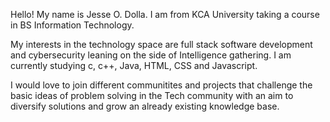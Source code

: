 Hello! My name is Jesse O. Dolla. I am from KCA University taking a course in BS Information Technology.

My interests in the technology space are full stack software development and cybersecurity leaning on the side of Intelligence gathering. I am currently studying c, c++, Java, HTML, CSS and Javascript.

I would love to join different communitites and projects that challenge the basic ideas of problem solving in the Tech community with an aim to diversify solutions and grow an already existing knowledge base.



